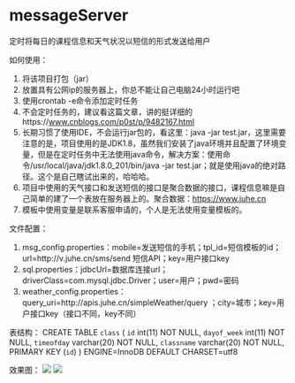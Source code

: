 # messageServer
定时将每日的课程信息和天气状况以短信的形式发送给用户

如何使用：
1. 将该项目打包（jar）
2. 放置具有公网ip的服务器上，你总不能让自己电脑24小时运行吧
3. 使用crontab -e命令添加定时任务
4. 不会定时任务的，建议看这篇文章，讲的挺详细的https://www.cnblogs.com/p0st/p/9482167.html
5. 长期习惯了使用IDE，不会运行jar包的，看这里：java -jar test.jar，这里需要注意的是，项目使用的是JDK1.8，虽然我们安装了java环境并且配置了环境变量，但是在定时任务中无法使用java命令，解决方案：使用命令/usr/local/java/jdk1.8.0_201/bin/java -jar test.jar；就是使用java的绝对路径。这个是自己瞎试出来的，哈哈哈。
6. 项目中使用的天气接口和发送短信的接口是聚合数据的接口，课程信息嘛是自己简单的建了一个表放在服务器上的。聚合数据：https://www.juhe.cn
7. 模板中使用变量是联系客服申请的，个人是无法使用变量模板的。

文件配置：
1. msg_config.properties：mobile=发送短信的手机；tpl_id=短信模板的id；url=http\://v.juhe.cn/sms/send 短信API；key=用户接口key
2. sql.properties：jdbcUrl=数据库连接url；driverClass=com.mysql.jdbc.Driver；user=用户；pwd=密码
3. weather_config.properties：query_uri=http\://apis.juhe.cn/simpleWeather/query ；city=城市；key=用户接口key（接口不同，key不同）

表结构：
  CREATE TABLE `class` (
    `id` int(11) NOT NULL,
    `dayof_week` int(11) NOT NULL,
    `timeofday` varchar(20) NOT NULL,
    `classname` varchar(20) NOT NULL,
    PRIMARY KEY (`id`)
  ) ENGINE=InnoDB DEFAULT CHARSET=utf8

效果图：
![](http://132.232.203.84/group1/M00/00/00/rBsADFzCpT6AAd5FAAJYZrsRlVk432_big.png)
![](http://132.232.203.84/group1/M00/00/00/rBsADFzCpUWANzphAAJyyFyfTcg307_big.png)
